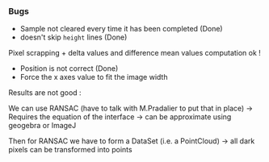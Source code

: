 ### Bugs

- Sample not cleared every time it has been completed (Done)
- doesn't skip `height` lines (Done)

Pixel scrapping + delta values and difference mean values computation ok !

- Position is not correct (Done)
- Force the x axes value to fit the image width

Results are not good :

We can use RANSAC (have to talk with M.Pradalier to put that in place) -> Requires the equation of the interface -> can be approximate using geogebra or ImageJ

Then for RANSAC we have to form a DataSet (i.e. a PointCloud) -> all dark pixels can be transformed into points